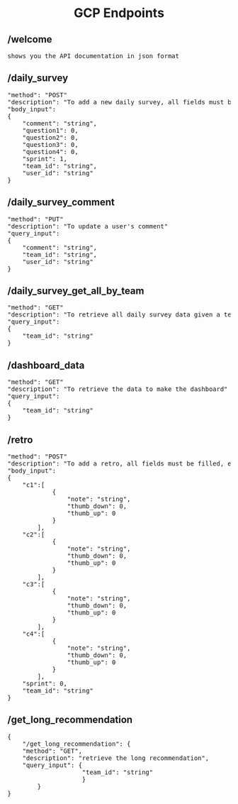 <h1 align="center">GCP Endpoints</h1>

<h2>/welcome</h2>
<pre>
shows you the API documentation in json format
</pre>

<h2>/daily_survey</h2>
<pre>
"method": "POST"
"description": "To add a new daily survey, all fields must be filled"
"body_input":
{
	"comment": "string",
	"question1": 0,
	"question2": 0,
	"question3": 0,
	"question4": 0,
	"sprint": 1,
	"team_id": "string",
	"user_id": "string"
}
</pre>

<h2>/daily_survey_comment</h2>
<pre>
"method": "PUT"
"description": "To update a user's comment"
"query_input":
{
	"comment": "string",
	"team_id": "string",
	"user_id": "string"
}
</pre>

<h2>/daily_survey_get_all_by_team</h2>
<pre>
"method": "GET"
"description": "To retrieve all daily survey data given a team_id"
"query_input":
{
	"team_id": "string"
}
</pre>

<h2>/dashboard_data</h2>
<pre>
"method": "GET"
"description": "To retrieve the data to make the dashboard"
"query_input":
{
    "team_id": "string"
}
</pre>

<h2>/retro</h2>
<pre>
"method": "POST"
"description": "To add a retro, all fields must be filled, empty array for (c1,c2,c3,c4) in case of absence of sticky notes"
"body_input":
{
	"c1":[
			{
				"note": "string",
				"thumb_down": 0,
				"thumb_up": 0
			}
		],
	"c2":[
			{
				"note": "string",
				"thumb_down": 0,
				"thumb_up": 0
			}
		],
	"c3":[
			{
				"note": "string",
				"thumb_down": 0,
				"thumb_up": 0
			}
		],
	"c4":[
			{
				"note": "string",
				"thumb_down": 0,
				"thumb_up": 0
			}
		],
	"sprint": 0,
	"team_id": "string"
}
</pre>

<h2>/get_long_recommendation</h2>
<pre>
{
    "/get_long_recommendation": {
    "method": "GET",
    "description": "retrieve the long recommendation",
    "query_input": {
                    "team_id": "string"
                    }
        }
}
</pre>